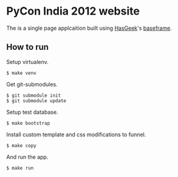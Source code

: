 PyCon India 2012 website
========================

The is a single page applcaition built using [HasGeek][]'s [baseframe][].

[HasGeek]: http://hasgeek.com/
[baseframe]: https://github.com/hasgeek/baseframe/

How to run
----------

Setup virtualenv.

    $ make venv

Get git-submodules.

    $ git submodule init
    $ git submodule update

Setup test database.

    $ make bootstrap

Install custom template and css modifications to funnel.

    $ make copy

And run the app.

    $ make run

